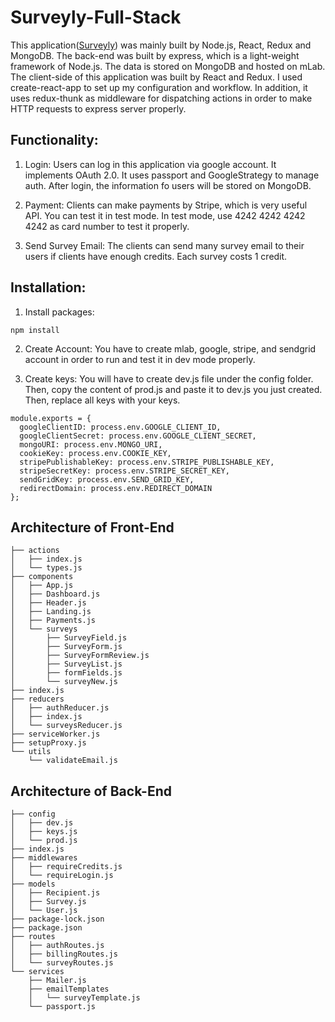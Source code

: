 # Surveyly-Full-Stack

This application([Surveyly](https://protected-depths-22405.herokuapp.com/)) was mainly built by Node.js, React, Redux and MongoDB. The back-end was built by express, which is a light-weight framework of Node.js. The data is stored on MongoDB and hosted on mLab. The client-side of this application was built by React and Redux. I used create-react-app to set up my configuration and workflow. In addition, it uses redux-thunk as middleware for dispatching actions in order to make HTTP requests to express server properly.

## Functionality:

1. Login:
   Users can log in this application via google account. It implements OAuth 2.0. It uses passport and GoogleStrategy to manage auth. After login, the information fo users will be stored on MongoDB.

2. Payment:
   Clients can make payments by Stripe, which is very useful API. You can test it in test mode. In test mode, use 4242 4242 4242 4242 as card number to test it properly.

3. Send Survey Email:
   The clients can send many survey email to their users if clients have enough credits. Each survey costs 1 credit.

## Installation:

1. Install packages:

```
npm install
```

2. Create Account:
   You have to create mlab, google, stripe, and sendgrid account in order to run and test it in dev mode properly.

3. Create keys:
   You will have to create dev.js file under the config folder. Then, copy the content of prod.js and paste it to dev.js you just created. Then, replace all keys with your keys.

```
module.exports = {
  googleClientID: process.env.GOOGLE_CLIENT_ID,
  googleClientSecret: process.env.GOOGLE_CLIENT_SECRET,
  mongoURI: process.env.MONGO_URI,
  cookieKey: process.env.COOKIE_KEY,
  stripePublishableKey: process.env.STRIPE_PUBLISHABLE_KEY,
  stripeSecretKey: process.env.STRIPE_SECRET_KEY,
  sendGridKey: process.env.SEND_GRID_KEY,
  redirectDomain: process.env.REDIRECT_DOMAIN
};
```

## Architecture of Front-End

```
├── actions
│   ├── index.js
│   └── types.js
├── components
│   ├── App.js
│   ├── Dashboard.js
│   ├── Header.js
│   ├── Landing.js
│   ├── Payments.js
│   └── surveys
│       ├── SurveyField.js
│       ├── SurveyForm.js
│       ├── SurveyFormReview.js
│       ├── SurveyList.js
│       ├── formFields.js
│       └── surveyNew.js
├── index.js
├── reducers
│   ├── authReducer.js
│   ├── index.js
│   └── surveysReducer.js
├── serviceWorker.js
├── setupProxy.js
└── utils
    └── validateEmail.js
```

## Architecture of Back-End

```
├── config
│   ├── dev.js
│   ├── keys.js
│   └── prod.js
├── index.js
├── middlewares
│   ├── requireCredits.js
│   └── requireLogin.js
├── models
│   ├── Recipient.js
│   ├── Survey.js
│   └── User.js
├── package-lock.json
├── package.json
├── routes
│   ├── authRoutes.js
│   ├── billingRoutes.js
│   └── surveyRoutes.js
└── services
    ├── Mailer.js
    ├── emailTemplates
    │   └── surveyTemplate.js
    └── passport.js
```
